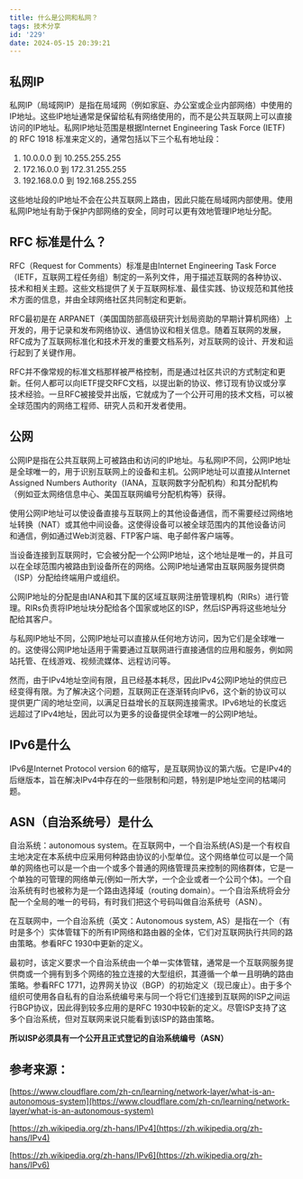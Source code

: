 ```yaml
---
title: 什么是公网和私网？
tags: 技术分享
id: '229'
date: 2024-05-15 20:39:21
---
```


## 私网IP

私网IP（局域网IP）是指在局域网（例如家庭、办公室或企业内部网络）中使用的IP地址。这些IP地址通常是保留给私有网络使用的，而不是公共互联网上可以直接访问的IP地址。私网IP地址范围是根据Internet Engineering Task Force (IETF) 的 RFC 1918 标准来定义的，通常包括以下三个私有地址段：

1.  10.0.0.0 到 10.255.255.255
2.  172.16.0.0 到 172.31.255.255
3.  192.168.0.0 到 192.168.255.255

这些地址段的IP地址不会在公共互联网上路由，因此只能在局域网内部使用。使用私网IP地址有助于保护内部网络的安全，同时可以更有效地管理IP地址分配。

## RFC 标准是什么？

RFC（Request for Comments）标准是由Internet Engineering Task Force（IETF，互联网工程任务组）制定的一系列文件，用于描述互联网的各种协议、技术和相关主题。这些文档提供了关于互联网标准、最佳实践、协议规范和其他技术方面的信息，并由全球网络社区共同制定和更新。

RFC最初是在 ARPANET（美国国防部高级研究计划局资助的早期计算机网络）上开发的，用于记录和发布网络协议、通信协议和相关信息。随着互联网的发展，RFC成为了互联网标准化和技术开发的重要文档系列，对互联网的设计、开发和运行起到了关键作用。

RFC并不像常规的标准文档那样被严格控制，而是通过社区共识的方式制定和更新。任何人都可以向IETF提交RFC文档，以提出新的协议、修订现有协议或分享技术经验。一旦RFC被接受并出版，它就成为了一个公开可用的技术文档，可以被全球范围内的网络工程师、研究人员和开发者使用。

## 公网

公网IP是指在公共互联网上可被路由和访问的IP地址。与私网IP不同，公网IP地址是全球唯一的，用于识别互联网上的设备和主机。公网IP地址可以直接从Internet Assigned Numbers Authority（IANA，互联网数字分配机构）和其分配机构（例如亚太网络信息中心、美国互联网编号分配机构等）获得。

使用公网IP地址可以使设备直接与互联网上的其他设备通信，而不需要经过网络地址转换（NAT）或其他中间设备。这使得设备可以被全球范围内的其他设备访问和通信，例如通过Web浏览器、FTP客户端、电子邮件客户端等。

当设备连接到互联网时，它会被分配一个公网IP地址，这个地址是唯一的，并且可以在全球范围内被路由到设备所在的网络。公网IP地址通常由互联网服务提供商（ISP）分配给终端用户或组织。

公网IP地址的分配是由IANA和其下属的区域互联网注册管理机构（RIRs）进行管理。RIRs负责将IP地址块分配给各个国家或地区的ISP，然后ISP再将这些地址分配给其客户。

与私网IP地址不同，公网IP地址可以直接从任何地方访问，因为它们是全球唯一的。这使得公网IP地址适用于需要通过互联网进行直接通信的应用和服务，例如网站托管、在线游戏、视频流媒体、远程访问等。

然而，由于IPv4地址空间有限，且已经基本耗尽，因此IPv4公网IP地址的供应已经变得有限。为了解决这个问题，互联网正在逐渐转向IPv6，这个新的协议可以提供更广阔的地址空间，以满足日益增长的互联网连接需求。IPv6地址的长度远远超过了IPv4地址，因此可以为更多的设备提供全球唯一的公网IP地址。

## IPv6是什么

IPv6是Internet Protocol version 6的缩写，是互联网协议的第六版。它是IPv4的后继版本，旨在解决IPv4中存在的一些限制和问题，特别是IP地址空间的枯竭问题。

## ASN（**自治系统号**）是什么

自治系统：autonomous system。在互联网中，一个自治系统(AS)是一个有权自主地决定在本系统中应采用何种路由协议的小型单位。这个网络单位可以是一个简单的网络也可以是一个由一个或多个普通的网络管理员来控制的网络群体，它是一个单独的可管理的网络单元(例如一所大学，一个企业或者一个公司个体)。一个自治系统有时也被称为是一个路由选择域（routing domain）。一个自治系统将会分配一个全局的唯一的号码，有时我们把这个号码叫做自治系统号（ASN）。

在互联网中，一个自治系统（英文：Autonomous system, AS）是指在一个（有时是多个）实体管辖下的所有IP网络和路由器的全体，它们对互联网执行共同的路由策略。参看RFC 1930中更新的定义。

最初时，该定义要求一个自治系统由一个单一实体管辖，通常是一个互联网服务提供商或一个拥有到多个网络的独立连接的大型组织，其遵循一个单一且明确的路由策略。参看RFC 1771，边界网关协议（BGP）的初始定义（现已废止）。由于多个组织可使用各自私有的自治系统编号来与同一个将它们连接到互联网的ISP之间运行BGP协议，因此得到较多应用的是RFC 1930中较新的定义。尽管ISP支持了这多个自治系统，但对互联网来说只能看到该ISP的路由策略。

**所以ISP必须具有一个公开且正式登记的自治系统编号（ASN）**

## 参考来源：

[https://www.cloudflare.com/zh-cn/learning/network-layer/what-is-an-autonomous-system](https://www.cloudflare.com/zh-cn/learning/network-layer/what-is-an-autonomous-system)

[https://zh.wikipedia.org/zh-hans/IPv4](https://zh.wikipedia.org/zh-hans/IPv4)

[https://zh.wikipedia.org/zh-hans/IPv6](https://zh.wikipedia.org/zh-hans/IPv6)